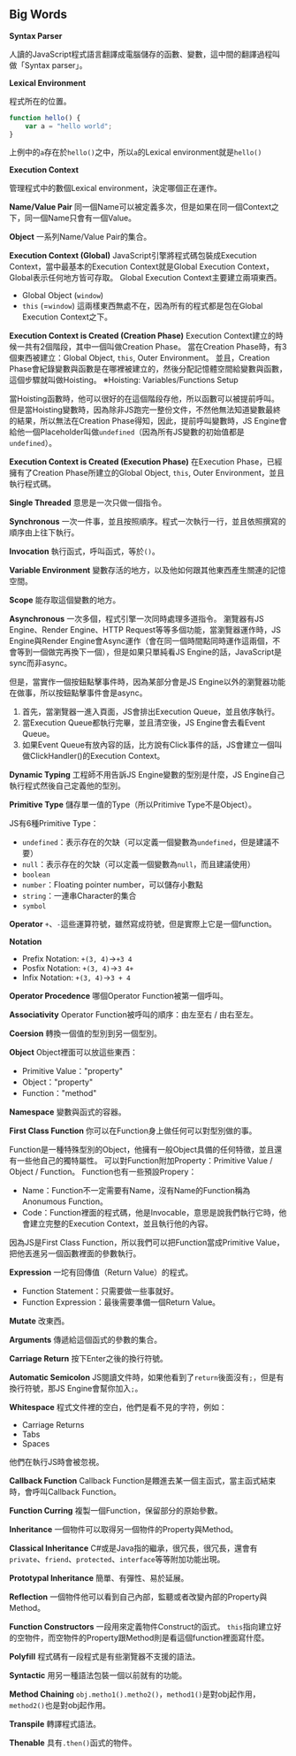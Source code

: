 ## Big Words

**Syntax Parser**

人讀的JavaScript程式語言翻譯成電腦儲存的函數、變數，這中間的翻譯過程叫做「Syntax parser」。

**Lexical Environment**

程式所在的位置。

```js
function hello() {
    var a = "hello world";
}
```

上例中的`a`存在於`hello()`之中，所以`a`的Lexical environment就是`hello()`
 

**Execution Context**

管理程式中的數個Lexical environment，決定哪個正在運作。

**Name/Value Pair**
同一個Name可以被定義多次，但是如果在同一個Context之下，同一個Name只會有一個Value。

**Object**
一系列Name/Value Pair的集合。

**Execution Context (Global)**
JavaScript引擎將程式碼包裝成Execution Context，當中最基本的Execution Context就是Global Execution Context，Global表示任何地方皆可存取。
Global Execution Context主要建立兩項東西。
* Global Object (`window`)
* `this` (=`window`)
這兩樣東西無處不在，因為所有的程式都是包在Global Execution Context之下。

**Execution Context is Created (Creation Phase)**
Execution Context建立的時候一共有2個階段，其中一個叫做Creation Phase。
當在Creation Phase時，有3個東西被建立：Global Object, `this`, Outer Environment。
並且，Creation Phase會紀錄變數與函數是在哪裡被建立的，然後分配記憶體空間給變數與函數，這個步驟就叫做Hoisting。
※Hoisting: Variables/Functions Setup

當Hoisting函數時，他可以很好的在這個階段存他，所以函數可以被提前呼叫。
但是當Hoisting變數時，因為除非JS跑完一整份文件，不然他無法知道變數最終的結果，所以無法在Creation Phase得知，因此，提前呼叫變數時，JS Engine會給他一個Placeholder叫做`undefined`（因為所有JS變數的初始值都是`undefined`）。

**Execution Context is Created (Execution Phase)**
在Execution Phase，已經擁有了Creation Phase所建立的Global Object, `this`, Outer Environment，並且執行程式碼。

**Single Threaded**
意思是一次只做一個指令。

**Synchronous**
一次一件事，並且按照順序。程式一次執行一行，並且依照撰寫的順序由上往下執行。

**Invocation**
執行函式，呼叫函式，等於`()`。

**Variable Environment**
變數存活的地方，以及他如何跟其他東西產生關連的記憶空間。

**Scope**
能存取這個變數的地方。

**Asynchronous**
一次多個，程式引擎一次同時處理多道指令。
瀏覽器有JS Engine、Render Engine、HTTP Request等等多個功能，當瀏覽器運作時，JS Engine與Render Engine會Async運作（會在同一個時間點同時運作這兩個，不會等到一個做完再換下一個），但是如果只單純看JS Engine的話，JavaScript是sync而非async。

但是，當實作一個按鈕點擊事件時，因為某部分會是JS Engine以外的瀏覽器功能在做事，所以按鈕點擊事件會是async。
1. 首先，當瀏覽器一進入頁面，JS會排出Execution Queue，並且依序執行。
2. 當Execution Queue都執行完畢，並且清空後，JS Engine會去看Event Queue。
3. 如果Event Queue有放內容的話，比方說有Click事件的話，JS會建立一個叫做ClickHandler()的Execution Context。

**Dynamic Typing**
工程師不用告訴JS Engine變數的型別是什麼，JS Engine自己執行程式然後自己定義他的型別。

**Primitive Type**
儲存單一值的Type（所以Pritimive Type不是Object）。

JS有6種Primitive Type：
* `undefined`：表示存在的欠缺（可以定義一個變數為`undefined`，但是建議不要）
* `null`：表示存在的欠缺（可以定義一個變數為`null`，而且建議使用）
* `boolean`
* `number`：Floating pointer number，可以儲存小數點
* `string`：一連串Character的集合
* `symbol`

**Operator**
`+`、`-`這些運算符號，雖然寫成符號，但是實際上它是一個function。

**Notation**
* Prefix Notation: `+(3, 4)`→`+3 4`
* Posfix Notation: `+(3, 4)`→`3 4+`
* Infix Notation: `+(3, 4)`→`3 + 4`

**Operator Procedence**
哪個Operator Function被第一個呼叫。

**Associativity**
Operator Function被呼叫的順序：由左至右 / 由右至左。

**Coersion**
轉換一個值的型別到另一個型別。

**Object**
Object裡面可以放這些東西：
* Primitive Value："property"
* Object："property"
* Function："method"

**Namespace**
變數與函式的容器。

**First Class Function**
你可以在Function身上做任何可以對型別做的事。

Function是一種特殊型別的Object，他擁有一般Object具備的任何特徵，並且還有一些他自己的獨特屬性。
可以對Function附加Property：Primitive Value / Object / Function。
Function也有一些預設Propery：
* Name：Function不一定需要有Name，沒有Name的Function稱為Anonumous Function。
* Code：Function裡面的程式碼，他是Invocable，意思是說我們執行它時，他會建立完整的Execution Context，並且執行他的內容。

因為JS是First Class Function，所以我們可以把Function當成Primitive Value，把他丟進另一個函數裡面的參數執行。

**Expression**
一坨有回傳值（Return Value）的程式。

* Function Statement：只需要做一些事就好。
* Function Expression：最後需要準備一個Return Value。

**Mutate**
改東西。

**Arguments**
傳遞給這個函式的參數的集合。

**Carriage Return**
按下Enter之後的換行符號。

**Automatic Semicolon**
JS閱讀文件時，如果他看到了`return`後面沒有`;`，但是有換行符號，那JS Engine會幫你加入`;`。

**Whitespace**
程式文件裡的空白，他們是看不見的字符，例如：
* Carriage Returns
* Tabs
* Spaces

他們在執行JS時會被忽視。

**Callback Function**
Callback Function是餵進去某一個主函式，當主函式結束時，會呼叫Callback Function。

**Function Curring**
複製一個Function，保留部分的原始參數。

**Inheritance**
一個物件可以取得另一個物件的Property與Method。

**Classical Inheritance**
C#或是Java指的繼承，很冗長，很冗長，還會有`private`、`friend`、`protected`、`interface`等等附加功能出現。

**Prototypal Inheritance**
簡單、有彈性、易於延展。

**Reflection**
一個物件他可以看到自己內部，監聽或者改變內部的Property與Method。

**Function Constructors**
一段用來定義物件Construct的函式。
`this`指向建立好的空物件，而空物件的Property跟Method則是看這個function裡面寫什麼。

**Polyfill**
程式碼有一段程式是有些瀏覽器不支援的語法。

**Syntactic**
用另一種語法包裝一個以前就有的功能。

**Method Chaining**
`obj.metho1().metho2()`，`method1()`是對obj起作用，`method2()`也是對obj起作用。

**Transpile**
轉譯程式語法。

**Thenable**
具有`.then()`函式的物件。